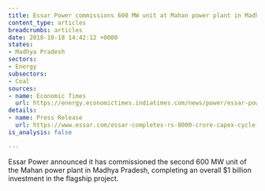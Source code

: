 ```yaml
---
title: Essar Power commissions 600 MW unit at Mahan power plant in Madhya Pradesh
content_type: articles
breadcrumbs: articles
date: 2018-10-18 14:42:12 +0000
states:
- Madhya Pradesh
sectors:
- Energy
subsectors:
- Coal
sources:
- name: Economic Times
  url: https://energy.economictimes.indiatimes.com/news/power/essar-power-commissions-second-unit-of-mahan-power-plant-in-madhya-pradesh/66148212
details:
- name: Press Release
  url: https://www.essar.com/essar-completes-rs-8000-crore-capex-cycle-for-2x600-mw-mahan-power-project-commissions-second-unit/
is_analysis: false

---
```

Essar Power announced it has commissioned the second 600 MW unit of the Mahan power plant in Madhya Pradesh, completing an overall $1 billion investment in the flagship project.